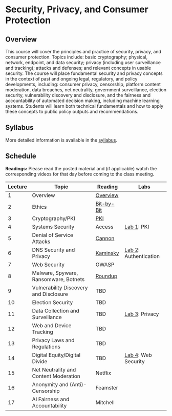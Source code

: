 # Security, Privacy, and Consumer Protection

## Overview

This course will cover the principles and practice of security, privacy,
and consumer protection. Topics include: basic cryptography; physical,
network, endpoint, and data security; privacy (including user
surveillance and tracking); attacks and defenses; and relevant concepts
in usable security. The course will place fundamental security and
privacy concepts in the context of past and ongoing legal, regulatory,
and policy developments, including: consumer privacy, censorship,
platform content moderation, data breaches, net neutrality, government
surveillance, election security, vulnerability discovery and disclosure,
and the fairness and accountability of automated decision making,
including machine learning systems. Students will learn both technical
fundamentals and how to apply these concepts to public policy outputs
and recommendations.

## Syllabus

More detailed information is available in the [syllabus](syllabus.md).

## Schedule

**Readings:** Please read the posted material and
(if applicable) watch the corresponding videos for that day before coming to the class
meeting.

| Lecture | Topic                                  | Reading                                            | Labs                                        |
|---------|----------------------------------------|----------------------------------------------------|---------------------------------------------|
| 1       | Overview                               | [Overview](readings/01-why-cryptosystems-fail.pdf) |                                             |
| 2       | Ethics                                 | [Bit-by-Bit](readings/02-bit-by-bit.pdf)           |                                             |
| 3       | Cryptography/PKI                       | [PKI](readings/03-bellovin-pki.pdf)                |                                             |
| 4       | Systems Security                       | Access                                             | [Lab 1](assignments/pki.md): PKI            |
| 5       | Denial of Service Attacks              | [Cannon](readings/05-paxson-cannon.pdf)            |                                             |
| 6       | DNS Security and Privacy               | [Kaminsky](readings/06-kaminsky.pdf)               | [Lab 2](assignments/api.md): Authentication |
| 7       | Web Security                           | OWASP                                              |                                             |
| 8       | Malware, Spyware, Ransomware, Botnets  | [Roundup](readings/08-cooke-botnets.pdf)           |                                             |
| 9       | Vulnerability Discovery and Disclosure | TBD                                                |                                             |
| 10      | Election Security                      | TBD                                                |                                             |
| 11      | Data Collection and Surveillance       | TBD                                                | [Lab 3](assignments/privacy.md): Privacy    |
| 12      | Web and Device Tracking                | TBD                                                |                                             |
| 13      | Privacy Laws and Regulations           | TBD                                                |                                             |
| 14      | Digital Equity/Digital Divide          | TBD                                                | [Lab 4](assignments/web.md): Web Security   |
| 15      | Net Neutrality and Content Moderation  | Netflix                                            |                                             |
| 16      | Anonymity and (Anti)-Censorship        | Feamster                                           |                                             |
| 17      | AI Fairness and Accountability         | Mitchell                                           |                                             |
